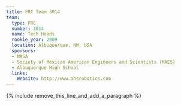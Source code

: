 ```yaml
---
title: FRC Team 3014
team:
  type: FRC
  number: 3014
  name: Tech Heads
  rookie_year: 2009
  location: Albuquerque, NM, USA
  sponsors:
  - NASA
  - Society of Mexican American Engineers and Scientists (MAES)
  - Albuquerque High School
  links:
    Website: http://www.ahsrobotics.com
---
```


{% include remove_this_line_and_add_a_paragraph %}